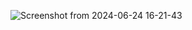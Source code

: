 ![Screenshot from 2024-06-24 16-21-43](https://github.com/roxxaneronin/project-1/assets/127495750/7b3fa8d2-6cb0-4bca-8efc-e68fb10024e8)
